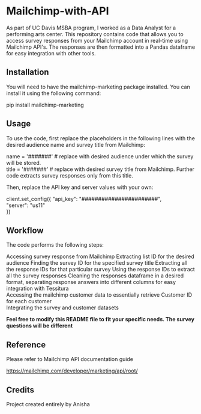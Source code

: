 # **Mailchimp-with-API**

As part of UC Davis MSBA program, I worked as a Data Analyst for a performing arts center.
This repository contains code that allows you to access survey responses from your Mailchimp account in real-time using Mailchimp API's. The responses are then formatted into a Pandas dataframe for easy integration with other tools.

## **Installation**

You will need to have the mailchimp-marketing package installed. You can install it using the following command:

pip install mailchimp-marketing  

## **Usage**

To use the code, first replace the placeholders in the following lines with the desired audience name and survey title from Mailchimp:

name = '#######'  # replace with desired audience under which the survey will be stored.  
title = '#######'  # replace with desired survey title from Mailchimp. Further code extracts survey responses only from this title. 

Then, replace the API key and server values with your own:

client.set_config({
    "api_key": "#######################",  
    "server": "us11"  
  })  

## **Workflow**

The code performs the following steps:

Accessing survey response from Mailchimp
Extracting list ID for the desired audience
Finding the survey ID for the specified survey title
Extracting all the response IDs for that particular survey
Using the response IDs to extract all the survey responses
Cleaning the responses dataframe in a desired format, separating response answers into different columns for easy integration with Tessitura  
Accessing the mailchimp customer data to essentially retrieve Customer ID for each customer  
Integrating the survey and customer datasets  

**Feel free to modify this README file to fit your specific needs. The survey questions will be different**

## **Reference**

Please refer to Mailchimp API documentation guide

https://mailchimp.com/developer/marketing/api/root/

## **Credits**

Project created entirely by Anisha

